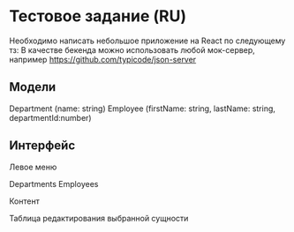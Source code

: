 # Тестовое задание (RU)

Необходимо написать небольшое приложение на React по следующему тз:
В качестве бекенда можно использовать любой мок-сервер, например https://github.com/typicode/json-server

## Модели

Department (name: string)
Employee (firstName: string, lastName: string, departmentId:number) 

## Интерфейс

Левое меню

Departments
Employees

Контент 

Таблица редактирования выбранной сущности
